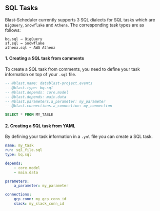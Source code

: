 ## SQL Tasks
Blast-Scheduler currently supports 3 SQL dialects for SQL tasks which are `BigQuery`, `Snowflake` and `Athena`. The corresponding task types are as follows:

```
bq.sql → BigQuery
sf.sql → Snowflake
athena.sql → AWS Athena
```

#### 1. Creating a SQL task from comments

To create a SQL task from comments, you need to define your task information on top of your `.sql` file. 

```sql
-- @blast.name: datablast-project.events
-- @blast.type: bq.sql
-- @blast.depends: core.model
-- @blast.depends: main.data
-- @blast.parameters.a_parameter: my_parameter
-- @blast.connections.a_connection: my_connection

SELECT * FROM MY_TABLE
```

#### 2. Creating a SQL task from YAML
By defining your task information in a `.yml` file you can create a SQL task. 

```yaml
name: my_task
run: sql_file.sql
type: bq.sql

depends:
    - core.model
    - main.data

parameters:
    a_parameter: my_parameter

connections:
    gcp_conn: my_gcp_conn_id
    slack: my_slack_conn_id	
```
